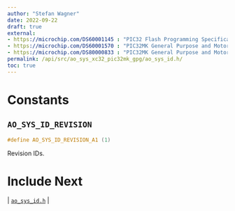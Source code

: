 ```yaml
---
author: "Stefan Wagner"
date: 2022-09-22
draft: true
external:
- https://microchip.com/DS60001145 : "PIC32 Flash Programming Specification"
- https://microchip.com/DS60001570 : "PIC32MK General Purpose and Motor Control (GPG/MCJ) with CAN FD Family Data sheet"
- https://microchip.com/DS80000833 : "PIC32MK General Purpose and Motor Control (GPG/MCJ) with CAN FD Family Errata"
permalink: /api/src/ao_sys_xc32_pic32mk_gpg/ao_sys_id.h/
toc: true
---
```


# Constants

## `AO_SYS_ID_REVISION`

```c
#define AO_SYS_ID_REVISION_A1 (1)
```

Revision IDs.

# Include Next

| [`ao_sys_id.h`](../ao_sys_xc32_pic32/ao_sys_id.h.md) |
